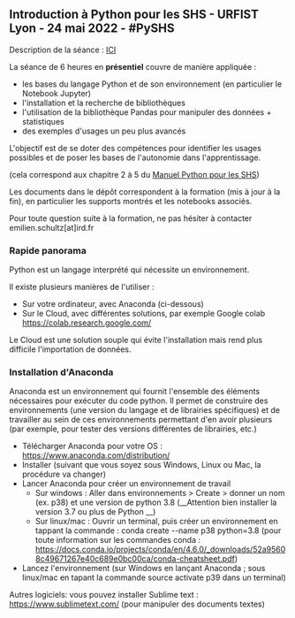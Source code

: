 ## Introduction à Python pour les SHS - URFIST Lyon - 24 mai 2022 - #PySHS

Description de la séance : [ICI](https://sygefor.reseau-urfist.fr/#/training/8972/11331)

La séance de 6 heures en **présentiel** couvre de manière appliquée :

- les bases du langage Python et de son environnement (en particulier le Notebook Jupyter)
- l'installation et la recherche de bibliothèques
- l'utilisation de la bibliothèque Pandas pour manipuler des données + statistiques
- des exemples d'usages un peu plus avancés

L'objectif est de se doter des compétences pour identifier les usages possibles et de poser les bases de l'autonomie dans l'apprentissage.

(cela correspond aux chapitre 2 à 5 du [Manuel Python pour les SHS](https://pyshs.fr/))

Les documents dans le dépôt correspondent à la formation (mis à jour à la fin), en particulier les supports montrés et les notebooks associés.

Pour toute question suite à la formation, ne pas hésiter à contacter emilien.schultz[at]ird.fr

### Rapide panorama

Python est un langage interprété qui nécessite un environnement. 

Il existe plusieurs manières de l'utiliser :

- Sur votre ordinateur, avec Anaconda (ci-dessous)
- Sur le Cloud, avec différentes solutions, par exemple Google colab https://colab.research.google.com/

Le Cloud est une solution souple qui évite l'installation mais rend plus difficile l'importation de données.

### Installation d'Anaconda

Anaconda est un environnement qui fournit l'ensemble des éléments nécessaires pour exécuter du code python. Il permet de construire des environnements (une version du langage et de librairies spécifiques) et de travailler au sein de ces environnements permettant d'en avoir plusieurs (par exemple, pour tester des versions différentes de librairies, etc.)

- Télécharger Anaconda pour votre OS : https://www.anaconda.com/distribution/
- Installer (suivant que vous soyez sous Windows, Linux ou Mac, la procédure va changer)
- Lancer Anaconda pour créer un environnement de travail
  - Sur windows : Aller dans environnements > Create > donner un nom (ex. p38) et une version de python 3.8 (__Attention bien installer la version 3.7 ou plus de Python __)
  - Sur linux/mac : Ouvrir un terminal, puis créer un environnement en tappant la commande : conda create --name p38 python=3.8 (pour toute information sur les commandes conda : https://docs.conda.io/projects/conda/en/4.6.0/_downloads/52a95608c49671267e40c689e0bc00ca/conda-cheatsheet.pdf)
- Lancez l'environnement (sur Windows en lançant Anaconda ; sous linux/mac en tapant la commande source activate p39 dans un terminal)

Autres logiciels: vous pouvez installer Sublime text : https://www.sublimetext.com/ (pour manipuler des documents textes)

